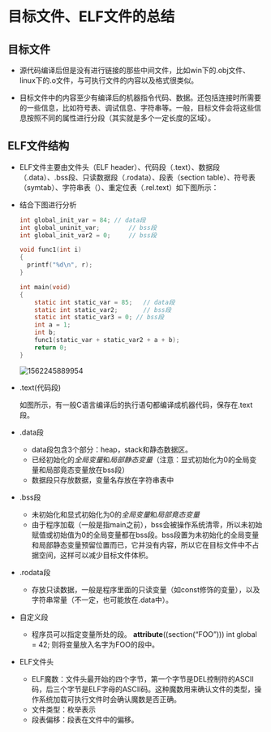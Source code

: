 # 目标文件、ELF文件的总结

## 目标文件

- 源代码编译后但是没有进行链接的那些中间文件，比如win下的.obj文件、linux下的.o文件，与可执行文件的内容以及格式很类似。

- 目标文件中的内容至少有编译后的机器指令代码、数据。还包括连接时所需要的一些信息，比如符号表、调试信息、字符串等。一般，目标文件会将这些信息按照不同的属性进行分段（其实就是多个一定长度的区域）。

  

## ELF文件结构

- ELF文件主要由文件头（ELF header）、代码段（.text）、数据段（.data）、.bss段、只读数据段（.rodata）、段表（section table）、符号表（symtab）、字符串表（）、重定位表（.rel.text）如下图所示： 

- 结合下图进行分析

  ```c
  int global_init_var = 84;	// data段
  int global_uninit_var;		// bss段
  int global_init_var2 = 0; 	// bss段
  
  void func1(int i)
  {
  	printf("%d\n", r);
  }
  
  int main(void)
  {
      static int static_var = 85;	// data段
      static int static_var2;		// bss段
      static int static_var3 = 0; // bss段
      int a = 1;
      int b;
      func1(static_var + static_var2 + a + b);
      return 0;
  }
  ```

  ![1562245889954](E:\project\docs2\my\编译原理\关于linux下的text，data，bss段.assets\1562245889954.png)

- .text(代码段)

  如图所示，有一般C语言编译后的执行语句都编译成机器代码，保存在.text段。

- .data段

  - data段包含3个部分：heap，stack和静态数据区。
  - 已经初始化的*全局变量*和*局部静态变量*（注意：显式初始化为0的全局变量和局部竟态变量放在bss段）
  - 数据段只存放数据，变量名存放在字符串表中

- .bss段

  - 未初始化和显式初始化为0的*全局变量*和*局部竟态变量*
  - 由于程序加载（一般是指main之前），bss会被操作系统清零，所以未初始赋值或初始值为0的全局变量都在bss段。bss段置为未初始化的全局变量和局部静态变量预留位置而已，它并没有内容，所以它在目标文件中不占据空间，这样可以减少目标文件体积。

- .rodata段

  - 存放只读数据，一般是程序里面的只读变量（如const修饰的变量），以及字符串常量（不一定，也可能放在.data中）。

- 自定义段 

  - 程序员可以指定变量所处的段。 
    __attribute__((section(“FOO”))) int global = 42; 
    则将变量放入名字为FOO的段中。

- ELF文件头 

  - ELF魔数：文件头最开始的四个字节，第一个字节是DEL控制符的ASCII码，后三个字节是ELF字母的ASCII码。这种魔数用来确认文件的类型，操作系统加载可执行文件时会确认魔数是否正确。
  - 文件类型：枚举表示
  - 段表偏移：段表在文件中的偏移。